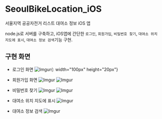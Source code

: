 # SeoulBikeLocation_iOS

서울지역 공공자전거 리스트 대여소 정보 iOS 앱


node.js로 서버를 구축하고,
iOS앱에 간단한 `로그인`, `회원가입`, `비밀번호 찾기`, `대여소 위치 지도에 표시`, `대여소 정보 검색`기능 구현.

## 구현 화면

* 로그인 화면
![Imgur](https://i.imgur.com/vUV8NSL.png){: width="100px" height="20px"}

* 회원가입 화면
![Imgur](https://i.imgur.com/54UJCZl.png)
![Imgur](https://i.imgur.com/fN0DgYK.png)

* 비밀번호 찾기
![Imgur](https://i.imgur.com/53O1Lc8.png)
![Imgur](https://i.imgur.com/5uN7fAy.png)

* 대여소 위치 지도에 표시
![Imgur](https://i.imgur.com/cP59Iew.png)

* 대여소 정보 검색
![Imgur](https://i.imgur.com/RW2HbmQ.png)
